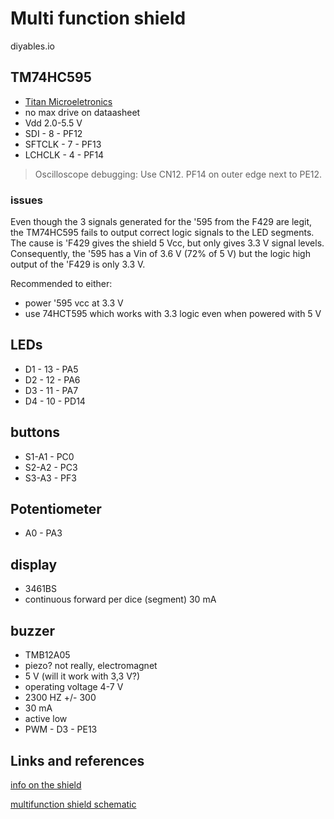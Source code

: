 # Multi function shield
diyables.io

## TM74HC595
- [Titan Microeletronics](https://lcsc.com/datasheet/lcsc_datasheet_2410122023_TM-Shenzhen-Titan-Micro-Elec-TM74HC595_C79097.pdf)
- no max drive on dataasheet
- Vdd 2.0-5.5 V
- SDI - 8 - PF12
- SFTCLK - 7 - PF13
- LCHCLK - 4 - PF14

> Oscilloscope debugging: Use CN12.
> PF14 on outer edge next to PE12.

### issues
Even though the 3 signals generated for the '595 from the F429 are legit, the TM74HC595
fails to output correct logic signals to the LED segments.
The cause is 'F429 gives the shield 5 Vcc, but only gives 3.3 V signal levels.
Consequently, the '595 has a Vin of 3.6 V (72% of 5 V) but the logic
high output of the 'F429 is only 3.3 V.

Recommended to either:
- power '595 vcc at 3.3 V
- use 74HCT595 which works with 3.3 logic even when powered with 5 V

## LEDs
- D1 - 13 - PA5
- D2 - 12 - PA6
- D3 - 11 - PA7
- D4 - 10 - PD14

## buttons
- S1-A1 - PC0
- S2-A2 - PC3
- S3-A3 - PF3

## Potentiometer
- A0 - PA3

## display
- 3461BS
- continuous forward per dice (segment) 30 mA

## buzzer
- TMB12A05
- piezo? not really, electromagnet
- 5 V (will it work with 3,3 V?)
- operating voltage 4-7 V
- 2300 HZ +/- 300
- 30 mA
- active low
- PWM - D3 - PE13

## Links and references
[info on the shield](https://community.st.com/t5/stm32-mcus-products/im-trying-to-control-the-arduino-multifunction-shield-by-using/td-p/56923)

[multifunction shield schematic](https://static1.squarespace.com/static/584d41b3f5e2310b396cd953/t/5b2fbfb80e2e7265f3ecfa6d/1529855928655/Multifunction-Shield.pdf)


